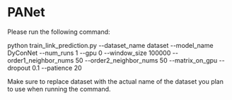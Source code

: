 # PANet
Please run the following command:

python train_link_prediction.py --dataset_name dataset --model_name DyConNet --num_runs 1 --gpu 0 --window_size 100000 --order1_neighbor_nums 50 --order2_neighbor_nums 50 --matrix_on_gpu --dropout 0.1 --patience 20

Make sure to replace dataset with the actual name of the dataset you plan to use when running the command.

